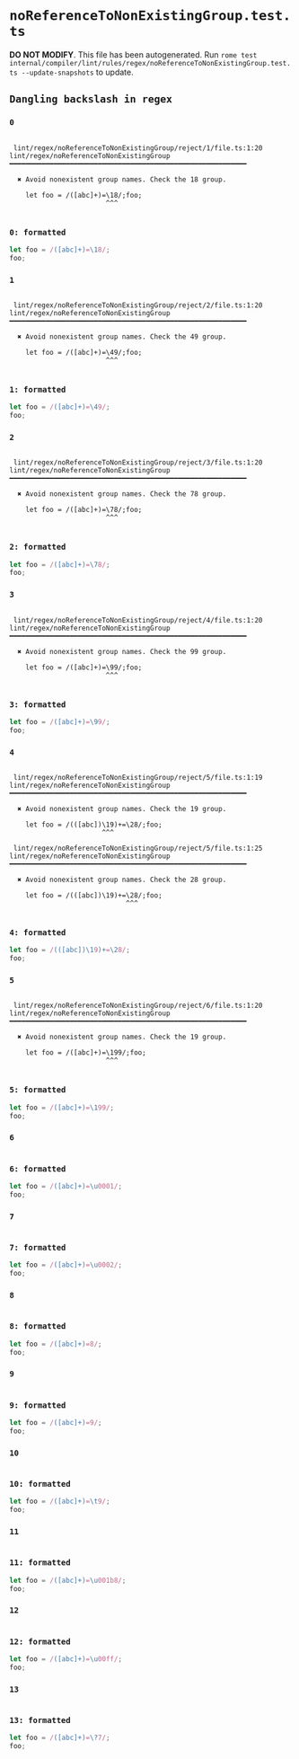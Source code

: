 # `noReferenceToNonExistingGroup.test.ts`

**DO NOT MODIFY**. This file has been autogenerated. Run `rome test internal/compiler/lint/rules/regex/noReferenceToNonExistingGroup.test.ts --update-snapshots` to update.

## `Dangling backslash in regex`

### `0`

```

 lint/regex/noReferenceToNonExistingGroup/reject/1/file.ts:1:20
lint/regex/noReferenceToNonExistingGroup ━━━━━━━━━━━━━━━━━━━━━━━━━━━━━━━━━━━━━━━━━━━━━━━━━━━━━━━━━━━

  ✖ Avoid nonexistent group names. Check the 18 group.

    let foo = /([abc]+)=\18/;foo;
                        ^^^


```

### `0: formatted`

```ts
let foo = /([abc]+)=\18/;
foo;

```

### `1`

```

 lint/regex/noReferenceToNonExistingGroup/reject/2/file.ts:1:20
lint/regex/noReferenceToNonExistingGroup ━━━━━━━━━━━━━━━━━━━━━━━━━━━━━━━━━━━━━━━━━━━━━━━━━━━━━━━━━━━

  ✖ Avoid nonexistent group names. Check the 49 group.

    let foo = /([abc]+)=\49/;foo;
                        ^^^


```

### `1: formatted`

```ts
let foo = /([abc]+)=\49/;
foo;

```

### `2`

```

 lint/regex/noReferenceToNonExistingGroup/reject/3/file.ts:1:20
lint/regex/noReferenceToNonExistingGroup ━━━━━━━━━━━━━━━━━━━━━━━━━━━━━━━━━━━━━━━━━━━━━━━━━━━━━━━━━━━

  ✖ Avoid nonexistent group names. Check the 78 group.

    let foo = /([abc]+)=\78/;foo;
                        ^^^


```

### `2: formatted`

```ts
let foo = /([abc]+)=\78/;
foo;

```

### `3`

```

 lint/regex/noReferenceToNonExistingGroup/reject/4/file.ts:1:20
lint/regex/noReferenceToNonExistingGroup ━━━━━━━━━━━━━━━━━━━━━━━━━━━━━━━━━━━━━━━━━━━━━━━━━━━━━━━━━━━

  ✖ Avoid nonexistent group names. Check the 99 group.

    let foo = /([abc]+)=\99/;foo;
                        ^^^


```

### `3: formatted`

```ts
let foo = /([abc]+)=\99/;
foo;

```

### `4`

```

 lint/regex/noReferenceToNonExistingGroup/reject/5/file.ts:1:19
lint/regex/noReferenceToNonExistingGroup ━━━━━━━━━━━━━━━━━━━━━━━━━━━━━━━━━━━━━━━━━━━━━━━━━━━━━━━━━━━

  ✖ Avoid nonexistent group names. Check the 19 group.

    let foo = /(([abc])\19)+=\28/;foo;
                       ^^^

 lint/regex/noReferenceToNonExistingGroup/reject/5/file.ts:1:25
lint/regex/noReferenceToNonExistingGroup ━━━━━━━━━━━━━━━━━━━━━━━━━━━━━━━━━━━━━━━━━━━━━━━━━━━━━━━━━━━

  ✖ Avoid nonexistent group names. Check the 28 group.

    let foo = /(([abc])\19)+=\28/;foo;
                             ^^^


```

### `4: formatted`

```ts
let foo = /(([abc])\19)+=\28/;
foo;

```

### `5`

```

 lint/regex/noReferenceToNonExistingGroup/reject/6/file.ts:1:20
lint/regex/noReferenceToNonExistingGroup ━━━━━━━━━━━━━━━━━━━━━━━━━━━━━━━━━━━━━━━━━━━━━━━━━━━━━━━━━━━

  ✖ Avoid nonexistent group names. Check the 19 group.

    let foo = /([abc]+)=\199/;foo;
                        ^^^


```

### `5: formatted`

```ts
let foo = /([abc]+)=\199/;
foo;

```

### `6`

```

```

### `6: formatted`

```ts
let foo = /([abc]+)=\u0001/;
foo;

```

### `7`

```

```

### `7: formatted`

```ts
let foo = /([abc]+)=\u0002/;
foo;

```

### `8`

```

```

### `8: formatted`

```ts
let foo = /([abc]+)=8/;
foo;

```

### `9`

```

```

### `9: formatted`

```ts
let foo = /([abc]+)=9/;
foo;

```

### `10`

```

```

### `10: formatted`

```ts
let foo = /([abc]+)=\t9/;
foo;

```

### `11`

```

```

### `11: formatted`

```ts
let foo = /([abc]+)=\u001b8/;
foo;

```

### `12`

```

```

### `12: formatted`

```ts
let foo = /([abc]+)=\u00ff/;
foo;

```

### `13`

```

```

### `13: formatted`

```ts
let foo = /([abc]+)=\?7/;
foo;

```
